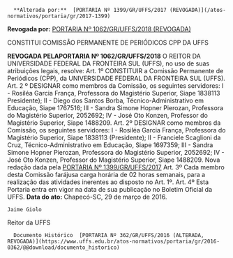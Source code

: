       **Alterada por:**  [PORTARIA Nº 1399/GR/UFFS/2017 (REVOGADA)](/atos-normativos/portaria/gr/2017-1399) 

 **Revogada por:**  [PORTARIA Nº 1062/GR/UFFS/2018 (REVOGADA)](/atos-normativos/portaria/gr/2018-1062) 

   CONSTITUI COMISSÃO PERMANENTE DE PERIÓDICOS CPP DA UFFS  

 **REVOGADA PELAPORTARIA Nº 1062/GR/UFFS/2018**    O REITOR DA UNIVERSIDADE FEDERAL DA FRONTEIRA SUL (UFFS), no uso de suas atribuições legais, resolve:  Art. 1º CONSTITUIR a Comissão Permanente de Periódicos (CPP), da UNIVERSIDADE FEDERAL DA FRONTEIRA SUL (UFFS).  Art. 2 º DESIGNAR como membros da Comissão, os seguintes servidores:  I - Rosiléa Garcia França, Professora do Magistério Superior, Siape 1838113  Presidente);  II - Diego dos Santos Borba, Técnico-Administrativo em Educação, Siape 1767516;  III - Sandra Simone Hopner Pierozan, Professora do Magistério Superior, 2052692;  IV - José Oto Konzen, Professor do Magistério Superior, Siape 1488209.  Art. 2º DESIGNAR como membros da Comissão, os seguintes servidores:  I - Rosiléa Garcia França, Professora do Magistério Superior, Siape 1838113 (Presidente);  II - Franciele Scaglioni da Cruz, Técnico-Administrativo em Educação, Siape 1697359;  III - Sandra Simone Hopner Pierozan, Professora do Magistério Superior, 2052692;  IV - José Oto Konzen, Professor do Magistério Superior, Siape 1488209.  Nova redação dada pela [PORTARIA Nº 1399/GR/UFFS/2017](https://www.uffs.edu.br/atos-normativos/portaria/gr/2017-1399)   Art. 3º Cada membro desta Comissão farájusa carga horária de 02 horas semanais, para a realização das atividades inerentes ao disposto no Art. 1º.  Art. 4º Esta Portaria entra em vigor na data de sua publicação no Boletim Oficial da UFFS.       **Data do ato:** Chapecó-SC, 29 de março de 2016.   
 

    Jaime Giolo   
 Reitor da UFFS 

      Documento Histórico  [PORTARIA Nº 362/GR/UFFS/2016 (ALTERADA, REVOGADA)](https://www.uffs.edu.br/atos-normativos/portaria/gr/2016-0362/@@download/documento_historico)     
      